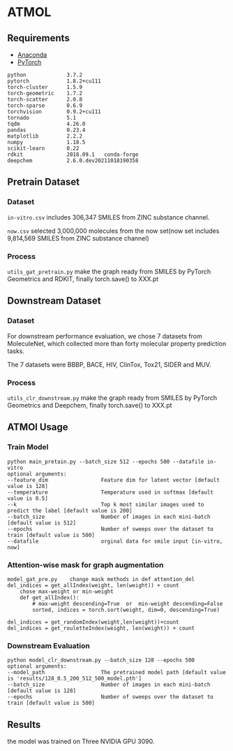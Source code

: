 # ATMOL

## Requirements
- [Anaconda](https://www.anaconda.com/download/)
- [PyTorch](https://pytorch.org)
```
python             3.7.2
pytorch            1.8.2+cu111
torch-cluster      1.5.9 
torch-geometric    1.7.2      
torch-scatter      2.0.8                    
torch-sparse       0.6.9
torchvision        0.9.2+cu111         
tornado            5.1         
tqdm               4.26.0
pandas             0.23.4 
matplotlib         2.2.2
numpy              1.18.5
scikit-learn       0.22
rdkit              2018.09.1   conda-forge
deepchem           2.6.0.dev20211018190358
```

## Pretrain Dataset
### Dataset
`in-vitro.csv`  includes 306,347 SMILES from ZINC substance channel.

`now.csv`  selected 3,000,000 molecules from the now set(now set includes 9,814,569 SMILES from ZINC substance channel)
### Process
`utils_gat_pretrain.py` make the graph ready from SMILES by PyTorch Geometrics and RDKIT, finally torch.save() to XXX.pt

## Downstream Dataset
### Dataset
For downstream performance evaluation, we chose 7 datasets from MoleculeNet, which collected more than forty molecular property prediction tasks. 

The 7 datasets were BBBP, BACE, HIV, ClinTox, Tox21, SIDER and MUV.

### Process
`utils_clr_downstream.py` make the graph ready from SMILES by PyTorch Geometrics and Deepchem, finally torch.save() to XXX.pt

## ATMOl Usage
### Train Model
```
python main_pretain.py --batch_size 512 --epochs 500 --datafile in-vitro
optional arguments:
--feature_dim                 Feature dim for latent vector [default value is 128]
--temperature                 Temperature used in softmax [default value is 0.5]
--k                           Top k most similar images used to predict the label [default value is 200]
--batch_size                  Number of images in each mini-batch [default value is 512]
--epochs                      Number of sweeps over the dataset to train [default value is 500]
--datafile                    orginal data for smile input [in-vitro, now]
```
### Attention-wise mask for graph augmentation
```
model_gat_pre.py    change mask methods in def attention_del
del_indices = get_allIndex(weight, len(weight)) + count
    chose max-weight or min-weight 
    def get_allIndex():
        # max-weight descending=True  or  min-weight descending=False
        sorted, indices = torch.sort(weight, dim=0, descending=True)

del_indices = get_randomIndex(weight,len(weight))+count
del_indices = get_rouletteIndex(weight, len(weight)) + count
```

### Downstream Evaluation
```
python model_clr_downstream.py --batch_size 128 --epochs 500 
optional arguments:
--model_path                  The pretrained model path [default value is 'results/128_0.5_200_512_500_model.pth']
--batch_size                  Number of images in each mini-batch [default value is 128]
--epochs                      Number of sweeps over the dataset to train [default value is 500]
```

## Results
the model was trained on Three NVIDIA GPU 3090.


